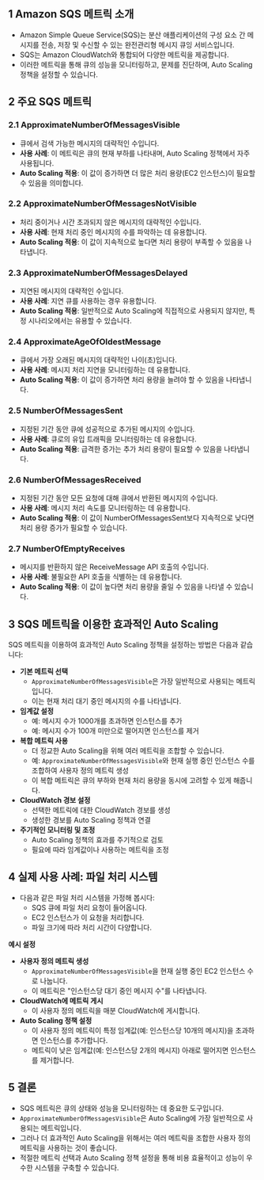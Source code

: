 ## 1 Amazon SQS 메트릭 소개

- Amazon Simple Queue Service(SQS)는 분산 애플리케이션의 구성 요소 간 메시지를 전송, 저장 및 수신할 수 있는 완전관리형 메시지 큐잉 서비스입니다.
- SQS는 Amazon CloudWatch와 통합되어 다양한 메트릭을 제공합니다.
- 이러한 메트릭을 통해 큐의 성능을 모니터링하고, 문제를 진단하며, Auto Scaling 정책을 설정할 수 있습니다.



## 2 주요 SQS 메트릭

### 2.1 ApproximateNumberOfMessagesVisible

- 큐에서 검색 가능한 메시지의 대략적인 수입니다.
- **사용 사례**: 이 메트릭은 큐의 현재 부하를 나타내며, Auto Scaling 정책에서 자주 사용됩니다.
- **Auto Scaling 적용**: 이 값이 증가하면 더 많은 처리 용량(EC2 인스턴스)이 필요할 수 있음을 의미합니다.



### 2.2 ApproximateNumberOfMessagesNotVisible

- 처리 중이거나 시간 초과되지 않은 메시지의 대략적인 수입니다.
- **사용 사례**: 현재 처리 중인 메시지의 수를 파악하는 데 유용합니다.
- **Auto Scaling 적용**: 이 값이 지속적으로 높다면 처리 용량이 부족할 수 있음을 나타냅니다.



### 2.3 ApproximateNumberOfMessagesDelayed

- 지연된 메시지의 대략적인 수입니다.
- **사용 사례**: 지연 큐를 사용하는 경우 유용합니다.
- **Auto Scaling 적용**: 일반적으로 Auto Scaling에 직접적으로 사용되지 않지만, 특정 시나리오에서는 유용할 수 있습니다.



### 2.4 ApproximateAgeOfOldestMessage

- 큐에서 가장 오래된 메시지의 대략적인 나이(초)입니다.
- **사용 사례**: 메시지 처리 지연을 모니터링하는 데 유용합니다.
- **Auto Scaling 적용**: 이 값이 증가하면 처리 용량을 늘려야 할 수 있음을 나타냅니다.



### 2.5 NumberOfMessagesSent

- 지정된 기간 동안 큐에 성공적으로 추가된 메시지의 수입니다.
- **사용 사례**: 큐로의 유입 트래픽을 모니터링하는 데 유용합니다.
- **Auto Scaling 적용**: 급격한 증가는 추가 처리 용량이 필요할 수 있음을 나타냅니다.



### 2.6 NumberOfMessagesReceived

- 지정된 기간 동안 모든 요청에 대해 큐에서 반환된 메시지의 수입니다.
- **사용 사례**: 메시지 처리 속도를 모니터링하는 데 유용합니다.
- **Auto Scaling 적용**: 이 값이 NumberOfMessagesSent보다 지속적으로 낮다면 처리 용량 증가가 필요할 수 있습니다.



### 2.7 NumberOfEmptyReceives

- 메시지를 반환하지 않은 ReceiveMessage API 호출의 수입니다.
- **사용 사례**: 불필요한 API 호출을 식별하는 데 유용합니다.
- **Auto Scaling 적용**: 이 값이 높다면 처리 용량을 줄일 수 있음을 나타낼 수 있습니다.



## 3 SQS 메트릭을 이용한 효과적인 Auto Scaling

SQS 메트릭을 이용하여 효과적인 Auto Scaling 정책을 설정하는 방법은 다음과 같습니다:

- **기본 메트릭 선택**
	- `ApproximateNumberOfMessagesVisible`은 가장 일반적으로 사용되는 메트릭입니다. 
	- 이는 현재 처리 대기 중인 메시지의 수를 나타냅니다.
- **임계값 설정**
	- 예: 메시지 수가 1000개를 초과하면 인스턴스를 추가
	- 예: 메시지 수가 100개 미만으로 떨어지면 인스턴스를 제거
- **복합 메트릭 사용**
	- 더 정교한 Auto Scaling을 위해 여러 메트릭을 조합할 수 있습니다.
	- 예: `ApproximateNumberOfMessagesVisible`와 현재 실행 중인 인스턴스 수를 조합하여 사용자 정의 메트릭 생성
	- 이 복합 메트릭은 큐의 부하와 현재 처리 용량을 동시에 고려할 수 있게 해줍니다.
- **CloudWatch 경보 설정**
	- 선택한 메트릭에 대한 CloudWatch 경보를 생성
	- 생성한 경보를 Auto Scaling 정책과 연결
- **주기적인 모니터링 및 조정**
	- Auto Scaling 정책의 효과를 주기적으로 검토
	- 필요에 따라 임계값이나 사용하는 메트릭을 조정





## 4 실제 사용 사례: 파일 처리 시스템

- 다음과 같은 파일 처리 시스템을 가정해 봅시다:
	- SQS 큐에 파일 처리 요청이 들어옵니다.
	- EC2 인스턴스가 이 요청을 처리합니다.
	- 파일 크기에 따라 처리 시간이 다양합니다.



**예시 설정**

- **사용자 정의 메트릭 생성**
	- `ApproximateNumberOfMessagesVisible`을 현재 실행 중인 EC2 인스턴스 수로 나눕니다.
	- 이 메트릭은 "인스턴스당 대기 중인 메시지 수"를 나타냅니다.
- **CloudWatch에 메트릭 게시**
	- 이 사용자 정의 메트릭을 매분 CloudWatch에 게시합니다.
- **Auto Scaling 정책 설정**
	- 이 사용자 정의 메트릭이 특정 임계값(예: 인스턴스당 10개의 메시지)을 초과하면 인스턴스를 추가합니다.
	- 메트릭이 낮은 임계값(예: 인스턴스당 2개의 메시지) 아래로 떨어지면 인스턴스를 제거합니다.



## 5 결론

- SQS 메트릭은 큐의 상태와 성능을 모니터링하는 데 중요한 도구입니다.
- `ApproximateNumberOfMessagesVisible`은 Auto Scaling에 가장 일반적으로 사용되는 메트릭입니다.
- 그러나 더 효과적인 Auto Scaling을 위해서는 여러 메트릭을 조합한 사용자 정의 메트릭을 사용하는 것이 좋습니다.
- 적절한 메트릭 선택과 Auto Scaling 정책 설정을 통해 비용 효율적이고 성능이 우수한 시스템을 구축할 수 있습니다.